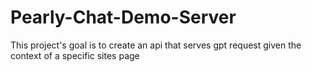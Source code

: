 # Pearly-Chat-Demo-Server
This project's goal is to create an api that serves gpt request given the context of a specific sites page
